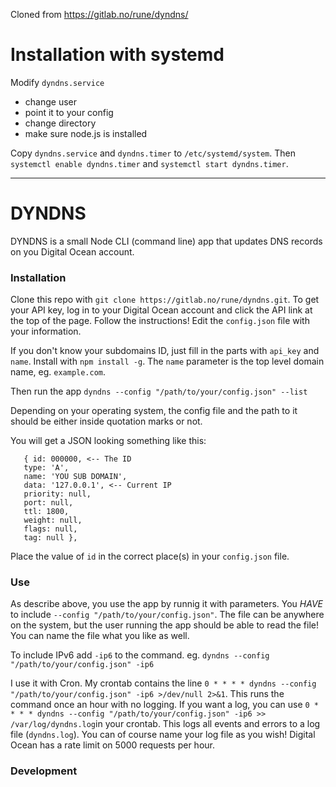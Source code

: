 Cloned from https://gitlab.no/rune/dyndns/

# Installation with systemd

Modify `dyndns.service`
- change user
- point it to your config
- change directory
- make sure node.js is installed

Copy `dyndns.service` and `dyndns.timer` to `/etc/systemd/system`.
Then `systemctl enable dyndns.timer` and `systemctl start dyndns.timer`.


-----------------------------------------------

# DYNDNS
DYNDNS is a small Node CLI (command line) app that updates DNS records on you Digital Ocean account.

### Installation
Clone this repo with `git clone https://gitlab.no/rune/dyndns.git`. To get your API key, log in to your Digital Ocean account and click the API link at the top of the page. Follow the instructions!  Edit the `config.json` file with your information.

If you don't know your subdomains ID, just fill in the parts with `api_key` and `name`. Install with `npm install -g`. The `name` parameter is the top level domain name, eg. `example.com`.

Then run the app `dyndns --config "/path/to/your/config.json" --list`

Depending on your operating system, the config file and the path to it should be either inside quotation marks or not.

You will get a JSON looking something like this:

    
       { id: 000000, <-- The ID
       type: 'A',
       name: 'YOU SUB DOMAIN',
       data: '127.0.0.1', <-- Current IP
       priority: null,
       port: null,
       ttl: 1800,
       weight: null,
       flags: null,
       tag: null },

Place the value of `id` in the correct place(s) in your `config.json` file.

### Use
As describe above, you use the app by runnig it with parameters. You _HAVE_ to include `--config "/path/to/your/config.json"`. The file can be anywhere on the system, but the user running the app should be able to read the file! You can name the file what you like as well.

To include IPv6 add `-ip6` to the command. eg. `dyndns --config "/path/to/your/config.json" -ip6`

I use it with Cron. My crontab contains the line `0 * * * * dyndns --config "/path/to/your/config.json" -ip6 >/dev/null 2>&1`. This runs the command once an hour with no logging. If you want a log, you can use `0 * * * * dyndns --config "/path/to/your/config.json" -ip6 >> /var/log/dyndns.log`in your crontab. This logs all events and errors to a log file (`dyndns.log`). You can of course name your log file as you wish!  Digital Ocean has a rate limit on 5000 requests per hour.

### Development


